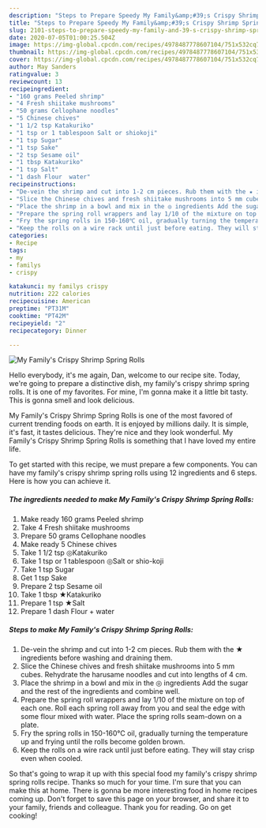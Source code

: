 ```yaml
---
description: "Steps to Prepare Speedy My Family&amp;#39;s Crispy Shrimp Spring Rolls"
title: "Steps to Prepare Speedy My Family&amp;#39;s Crispy Shrimp Spring Rolls"
slug: 2101-steps-to-prepare-speedy-my-family-and-39-s-crispy-shrimp-spring-rolls
date: 2020-07-05T01:00:25.504Z
image: https://img-global.cpcdn.com/recipes/4978487778607104/751x532cq70/my-familys-crispy-shrimp-spring-rolls-recipe-main-photo.jpg
thumbnail: https://img-global.cpcdn.com/recipes/4978487778607104/751x532cq70/my-familys-crispy-shrimp-spring-rolls-recipe-main-photo.jpg
cover: https://img-global.cpcdn.com/recipes/4978487778607104/751x532cq70/my-familys-crispy-shrimp-spring-rolls-recipe-main-photo.jpg
author: May Sanders
ratingvalue: 3
reviewcount: 13
recipeingredient:
- "160 grams Peeled shrimp"
- "4 Fresh shiitake mushrooms"
- "50 grams Cellophane noodles"
- "5 Chinese chives"
- "1 1/2 tsp Katakuriko"
- "1 tsp or 1 tablespoon Salt or shiokoji"
- "1 tsp Sugar"
- "1 tsp Sake"
- "2 tsp Sesame oil"
- "1 tbsp Katakuriko"
- "1 tsp Salt"
- "1 dash Flour  water"
recipeinstructions:
- "De-vein the shrimp and cut into 1-2 cm pieces. Rub them with the ★ ingredients before washing and draining them."
- "Slice the Chinese chives and fresh shiitake mushrooms into 5 mm cubes. Rehydrate the harusame noodles and cut into lengths of 4 cm."
- "Place the shrimp in a bowl and mix in the ◎ ingredients Add the sugar and the rest of the ingredients and combine well."
- "Prepare the spring roll wrappers and lay 1/10 of the mixture on top of each one. Roll each spring roll away from you and seal the edge with some flour mixed with water. Place the spring rolls seam-down on a plate."
- "Fry the spring rolls in 150-160℃ oil, gradually turning the temperature up and frying until the rolls become golden brown."
- "Keep the rolls on a wire rack until just before eating. They will stay crisp even when cooled."
categories:
- Recipe
tags:
- my
- familys
- crispy

katakunci: my familys crispy 
nutrition: 222 calories
recipecuisine: American
preptime: "PT31M"
cooktime: "PT42M"
recipeyield: "2"
recipecategory: Dinner

---
```



![My Family&#39;s Crispy Shrimp Spring Rolls](https://img-global.cpcdn.com/recipes/4978487778607104/751x532cq70/my-familys-crispy-shrimp-spring-rolls-recipe-main-photo.jpg)

Hello everybody, it's me again, Dan, welcome to our recipe site. Today, we're going to prepare a distinctive dish, my family&#39;s crispy shrimp spring rolls. It is one of my favorites. For mine, I'm gonna make it a little bit tasty. This is gonna smell and look delicious.



My Family&#39;s Crispy Shrimp Spring Rolls is one of the most favored of current trending foods on earth. It is enjoyed by millions daily. It is simple, it's fast, it tastes delicious. They're nice and they look wonderful. My Family&#39;s Crispy Shrimp Spring Rolls is something that I have loved my entire life.


To get started with this recipe, we must prepare a few components. You can have my family&#39;s crispy shrimp spring rolls using 12 ingredients and 6 steps. Here is how you can achieve it.

<!--inarticleads1-->

##### The ingredients needed to make My Family&#39;s Crispy Shrimp Spring Rolls:

1. Make ready 160 grams Peeled shrimp
1. Take 4 Fresh shiitake mushrooms
1. Prepare 50 grams Cellophane noodles
1. Make ready 5 Chinese chives
1. Take 1 1/2 tsp ◎Katakuriko
1. Take 1 tsp or 1 tablespoon ◎Salt or shio-koji
1. Take 1 tsp Sugar
1. Get 1 tsp Sake
1. Prepare 2 tsp Sesame oil
1. Take 1 tbsp ★Katakuriko
1. Prepare 1 tsp ★Salt
1. Prepare 1 dash Flour + water




<!--inarticleads2-->

##### Steps to make My Family&#39;s Crispy Shrimp Spring Rolls:

1. De-vein the shrimp and cut into 1-2 cm pieces. Rub them with the ★ ingredients before washing and draining them.
1. Slice the Chinese chives and fresh shiitake mushrooms into 5 mm cubes. Rehydrate the harusame noodles and cut into lengths of 4 cm.
1. Place the shrimp in a bowl and mix in the ◎ ingredients Add the sugar and the rest of the ingredients and combine well.
1. Prepare the spring roll wrappers and lay 1/10 of the mixture on top of each one. Roll each spring roll away from you and seal the edge with some flour mixed with water. Place the spring rolls seam-down on a plate.
1. Fry the spring rolls in 150-160℃ oil, gradually turning the temperature up and frying until the rolls become golden brown.
1. Keep the rolls on a wire rack until just before eating. They will stay crisp even when cooled.




So that's going to wrap it up with this special food my family&#39;s crispy shrimp spring rolls recipe. Thanks so much for your time. I'm sure that you can make this at home. There is gonna be more interesting food in home recipes coming up. Don't forget to save this page on your browser, and share it to your family, friends and colleague. Thank you for reading. Go on get cooking!
